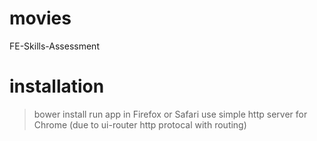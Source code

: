 # movies
FE-Skills-Assessment

# installation
> bower install
> run app in Firefox or Safari
> use simple http server for Chrome (due to ui-router http protocal with routing)
